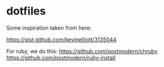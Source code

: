 # dotfiles

Some inspiration taken from here:

https://gist.github.com/kevinelliott/3135044

For ruby, we do this:
https://github.com/postmodern/chruby
https://github.com/postmodern/ruby-install
